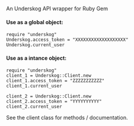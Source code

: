 An Underskog API wrapper for Ruby Gem

#### Use as a global object:


	require "underskog"
	Underskog.access_token = "XXXXXXXXXXXXXXXXXXX"
	Underskog.current_user

#### Use as a intance object:

	require "underskog"
	client_1 = Underskog::Client.new
	client_1.access_token = "ZZZZZZZZZZZ"
	client_1.current_user

	client_2 = Underskog::Client.new
	client_2.access_token = "YYYYYYYYYY"
	client_2.current_user

See the client class for methods / documentation.